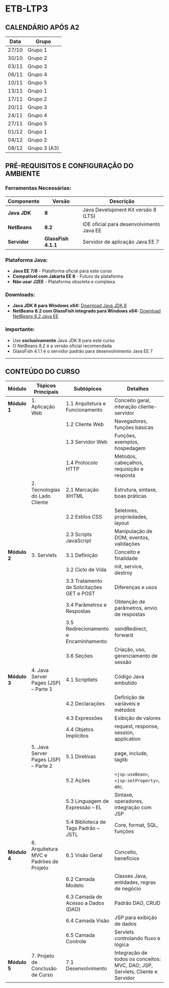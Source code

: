 # ETB-LTP3

## CALENDÁRIO APÓS A2

| **Data** | **Grupo** |
|----------|-----------|
| 27/10 | Grupo 1 |
| 30/10 | Grupo 2 |
| 03/11 | Grupo 3 |
| 06/11 | Grupo 4 |
| 10/11 | Grupo 5 |
| 13/11 | Grupo 1 |
| 17/11 | Grupo 2 |
| 20/11 | Grupo 3 |
| 24/11 | Grupo 4 |
| 27/11 | Grupo 5 |
| 01/12 | Grupo 1 |
| 04/12 | Grupo 2 |
| 08/12 | Grupo 3 (A3) |



## PRÉ-REQUISITOS E CONFIGURAÇÃO DO AMBIENTE

### **Ferramentas Necessárias:**

| **Componente** | **Versão** | **Descrição** |
|----------------|------------|---------------|
| **Java JDK** | **8** | Java Development Kit versão 8 (LTS) |
| **NetBeans** | **8.2** | IDE oficial para desenvolvimento Java EE |
| **Servidor** | **GlassFish 4.1.1** | Servidor de aplicação Java EE 7 |

### **Plataforma Java:**
- **Java EE 7/8** - Plataforma oficial para este curso
- **Compatível com Jakarta EE 8** - Futuro da plataforma
- **Não usar J2EE** - Plataforma obsoleta e complexa

###  **Downloads:**

- **Java JDK 8 para Windows x64:** [Download Java JDK 8](https://javadl.oracle.com/webapps/download/GetFile/1.8.0_202-b08/1961070e4c9b4e26a04e7f5a083f551e/windows-i586/jdk-8u202-windows-x64.exe)
- **NetBeans 8.2 com GlassFish integrado para Windows x64:** [Download NetBeans 8.2 Java EE](https://dlc-cdn.sun.com/netbeans/8.2/final/bundles/netbeans-8.2-javaee-windows.exe)

### **Importante:**
- Use **exclusivamente** Java JDK 8 para este curso
- O NetBeans 8.2 é a versão oficial recomendada
- GlassFish 4.1.1 é o servidor padrão para desenvolvimento Java EE 7

---

## CONTEÚDO DO CURSO
| **Módulo**   | **Tópicos Principais**                       | **Subtópicos**                                                                                   | **Detalhes**                                                                 |
|--------------|----------------------------------------------|--------------------------------------------------------------------------------------------------|-------------------------------------------------------------------------------|
| **Módulo 1** | 1. Aplicação Web                             | 1.1 Arquitetura e Funcionamento                                                                  | Conceito geral, interação cliente-servidor                                   |
|              |                                              | 1.2 Cliente Web                                                                                  | Navegadores, funções básicas                                                 |
|              |                                              | 1.3 Servidor Web                                                                                 | Funções, exemplos, hospedagem                                                |
|              |                                              | 1.4 Protocolo HTTP                                                                               | Métodos, cabeçalhos, requisição e resposta                                   |
|              | 2. Tecnologias do Lado Cliente               | 2.1 Marcação XHTML                                                                                | Estrutura, sintaxe, boas práticas                                            |
|              |                                              | 2.2 Estilos CSS                                                                                  | Seletores, propriedades, layout                                              |
|              |                                              | 2.3 Scripts JavaScript                                                                           | Manipulação de DOM, eventos, validações                                     |
| **Módulo 2** | 3. Servlets                                   | 3.1 Definição                                                                                     | Conceito e finalidade                                                         |
|              |                                              | 3.2 Ciclo de Vida                                                                                 | init, service, destroy                                                        |
|              |                                              | 3.3 Tratamento de Solicitações GET e POST                                                         | Diferenças e usos                                                             |
|              |                                              | 3.4 Parâmetros e Respostas                                                                       | Obtenção de parâmetros, envio de respostas                                  |
|              |                                              | 3.5 Redirecionamento e Encaminhamento                                                            | sendRedirect, forward                                                         |
|              |                                              | 3.6 Seções                                                                                        | Criação, uso, gerenciamento de sessão                                        |
| **Módulo 3** | 4. Java Server Pages (JSP) – Parte 1          | 4.1 Scriptlets                                                                                    | Código Java embutido                                                          |
|              |                                              | 4.2 Declarações                                                                                   | Definição de variáveis e métodos                                              |
|              |                                              | 4.3 Expressões                                                                                    | Exibição de valores                                                           |
|              |                                              | 4.4 Objetos Implícitos                                                                            | request, response, session, application                                      |
|              | 5. Java Server Pages (JSP) – Parte 2          | 5.1 Diretivas                                                                                     | page, include, taglib                                                          |
|              |                                              | 5.2 Ações                                                                                         | `<jsp:useBean>`, `<jsp:setProperty>`, etc.                                    |
|              |                                              | 5.3 Linguagem de Expressão – EL                                                                   | Sintaxe, operadores, integração com JSP                                      |
|              |                                              | 5.4 Biblioteca de Tags Padrão – JSTL                                                              | Core, format, SQL, funções                                                    |
| **Módulo 4** | 6. Arquitetura MVC e Padrões de Projeto       | 6.1 Visão Geral                                                                                   | Conceito, benefícios                                                          |
|              |                                              | 6.2 Camada Modelo                                                                                 | Classes Java, entidades, regras de negócio                                   |
|              |                                              | 6.3 Camada de Acesso a Dados (DAO)                                                                | Padrão DAO, CRUD                                                              |
|              |                                              | 6.4 Camada Visão                                                                                  | JSP para exibição de dados                                                    |
|              |                                              | 6.5 Camada Controle                                                                               | Servlets controlando fluxo e lógica                                          |
| **Módulo 5** | 7. Projeto de Conclusão de Curso              | 7.1 Desenvolvimento                                                                               | Integração de todos os conceitos: MVC, DAO, JSP, Servlets, Cliente e Servidor |



